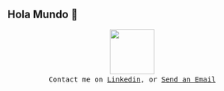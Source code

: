## Hola Mundo 👋
<p align="center">
    <img src="https://media.giphy.com/media/oGb5zFRuwGoc8/giphy.gif" height="90px" />
            <samp>
               <!--  Soy Juan Carlos, estudiante de arquitectura y desarrollador web. Actualmente me encuentro trabajando con React y Node.js
                I'm Naiyarah. A Web Developer from Sri Lanka and Developer Advocate at IBM focusing on Data & AI. I work with developers from enterprises, startups, open source communities & universities to build their apps & solutions.-->
                <br>Contact me on <a href="https://www.linkedin.com/in/juancarlos-vilcherrez/">Linkedin</a>, or <a href="mailto:juanc.vilcherrez@gmail.com">Send an Email</a>
                </samp>
</p>
                
<!--
**juancarlos2v/juancarlos2v** is a ✨ _special_ ✨ repository because its `README.md` (this file) appears on your GitHub profile.

Here are some ideas to get you started:

- 🔭 I’m currently working on ...
- 🌱 I’m currently learning ...
- 👯 I’m looking to collaborate on ...
- 🤔 I’m looking for help with ...
- 💬 Ask me about ...
- 📫 How to reach me: ...
- 😄 Pronouns: ...
- ⚡ Fun fact: ...
-->
